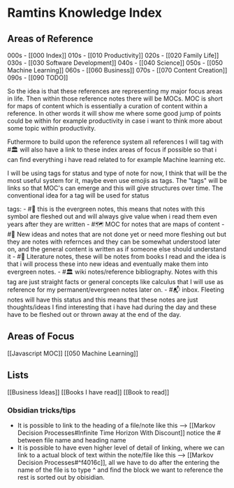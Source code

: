 # Ramtins Knowledge Index


## Areas of Reference
000s - [[000 Index]]
010s - [[010 Productivity]]
020s - [[020 Family Life]]
030s - [[030 Software Development]]
040s - [[040 Science]]
050s - [[050 Machine Learning]]
060s - [[060 Business]]
070s - [[070 Content Creation]]
090s  - [[090 TODO]]

So the idea is that these references are representing my major focus areas in life. Then within those reference notes there will be MOCs. MOC is short for maps of content which is essentially a curation of content within a reference. In other words it will show me where some good jump of points could be within for example productivity in case i want to think more about some topic within productivity.

Futhermore to build upon the reference system all references I will tag with #🏛  will also have a link to these index areas of focus if possible so that i can find everything i have read related to for example Machine learning etc. 


I will be using tags for status and type of note for now, I think that will be the most useful system for it, maybe even use emojis as tags. The "tags" will be links so that MOC's can emerge and this will give structures over time. The conventional idea for a tag will be used for status

tags: 
	- #🌳 this is the evergreen notes, this means that notes with this symbol are fleshed out and will always give value when i read them even years after they are written
	- #🗺 MOC for notes that are maps of content
	- #🌱 New ideas and notes that are not done yet or need more fleshing out but they are notes with refernces and they can be somewhat understood later on, and the general content is written as if someone else should understand it
	- #📖 Literature notes, these will be notes from books I read and the idea is that i will process these into new ideas and eventually make them into evergreen notes. 
	- #🏛 wiki notes/reference bibliography. Notes with this tag are just straight facts or general concepts like calculus that I will use as reference for my permanent/evergreen notes later on.
	- #📬 inbox. Fleeting notes will have this status and this means that these notes are just thoughts/ideas I find interesting that i have had during the day and these have to be fleshed out or thrown away at the end of the day.
	


## Areas of Focus
[[Javascript MOC]]
[[050 Machine Learning]]

## Lists
[[Business Ideas]]
[[Books I have read]]
[[Book to read]]

### Obsidian tricks/tips
- It is possible to link to the heading of a file/note like this --> [[Markov Decision Processes#Infinite Time Horizon With Discount]] notice the # between file name and heading name
- It is possible to have even higher level of detail of linking, where we can link to a actual block of text within the note/file like this --> [[Markov Decision Processes#^f4016c]], all we have to do after the entering the name of the file is to type ^ and find the block we want to reference the rest is sorted out by obisidian. 
